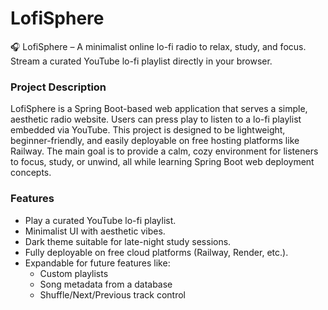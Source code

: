 # LofiSphere

🎧 LofiSphere – A minimalist online lo-fi radio to relax, study, and focus. Stream a curated YouTube lo-fi playlist directly in your browser.

### Project Description

LofiSphere is a Spring Boot-based web application that serves a simple, aesthetic radio website. Users can press play to listen to a lo-fi playlist embedded via YouTube. This project is designed to be lightweight, beginner-friendly, and easily deployable on free hosting platforms like Railway.
The main goal is to provide a calm, cozy environment for listeners to focus, study, or unwind, all while learning Spring Boot web deployment concepts.

### Features
- Play a curated YouTube lo-fi playlist.
- Minimalist UI with aesthetic vibes.
- Dark theme suitable for late-night study sessions.
- Fully deployable on free cloud platforms (Railway, Render, etc.).
- Expandable for future features like:
  - Custom playlists
  - Song metadata from a database
  - Shuffle/Next/Previous track control
